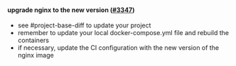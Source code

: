 #### upgrade nginx to the new version ([#3347](https://github.com/shopsys/shopsys/pull/3347))

-   see #project-base-diff to update your project
-   remember to update your local docker-compose.yml file and rebuild the containers
-   if necessary, update the CI configuration with the new version of the nginx image
